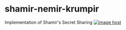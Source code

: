 # shamir-nemir-krumpir
Implementation of Shamir's Secret Sharing
<a href="https://imgbox.com/NddjtgKn" target="_blank"><img src="https://thumbs2.imgbox.com/d3/ea/NddjtgKn_t.png" alt="image host"/></a>
